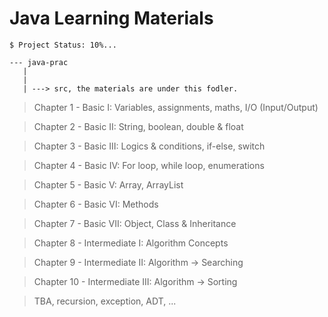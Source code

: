 # Java Learning Materials 

`$ Project Status: 10%...`

```
--- java-prac
   |
   |
   | ---> src, the materials are under this fodler.
```

> Chapter 1 - Basic I: Variables, assignments, maths, I/O (Input/Output)

> Chapter 2 - Basic II: String, boolean, double & float

> Chapter 3 - Basic III: Logics & conditions, if-else, switch

> Chapter 4 - Basic IV: For loop, while loop, enumerations

> Chapter 5 - Basic V: Array, ArrayList

> Chapter 6 - Basic VI: Methods

> Chapter 7 - Basic VII: Object, Class & Inheritance

> Chapter 8 - Intermediate I: Algorithm Concepts

> Chapter 9 - Intermediate II: Algorithm -> Searching

> Chapter 10 - Intermediate III: Algorithm -> Sorting

> TBA, recursion, exception, ADT, ...

